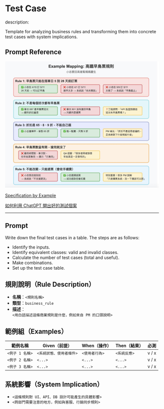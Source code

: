 # Test Case

description:  

Template for analyzing business rules and transforming them into concrete test cases with system implications.

## Prompt Reference

![testcase.png](../asset/testcase.png)

[Specification by Example](https://www.facebook.com/story.php?story_fbid=1229487279185068&id=100063714233564&post_id=100063714233564_1229487279185068&rdid=t5gNYSpjBGxe3qWt#)

[如何利用 ChatGPT 開出好的測試個案](https://www.facebook.com/story.php?story_fbid=1037746901692441&id=100063714233564&mibextid=oFDknk&rdid=ufPBaHk4DY4xnRO6#)

---

## Prompt

Write down the final test cases in a table. The steps are as follows:
- Identify the inputs.
- Identify equivalent classes: valid and invalid classes.
- Calculate the number of test cases (total and useful).
- Make combinations.
- Set up the test case table.

## 規則說明（Rule Description）
- **名稱**：`<規則名稱>`
- **類型**：`business_rule`
- **描述**：  
  `<用白話描述這條商業規則是什麼，例如來自 PM 的口頭說明>`

## 範例組（Examples）

| 範例名稱        | Given（前提）            | When（操作）   | Then（結果） | 必測  |
| --------------- | ------------------------ | -------------- | ------------ | ----- |
| `<例子 1 名稱>` | `<系統狀態、使用者條件>` | `<使用者行為>` | `<系統反應>` | v / x |
| `<例子 2 名稱>` | `<...>`                  | `<...>`        | `<...>`      | v / x |
| `<例子 3 名稱>` | `<...>`                  | `<...>`        | `<...>`      | v / x |

## 系統影響（System Implication）
- `<這條規則對 UI、API、DB 設計可能產生的具體影響>`
- `<跨部門需要注意的地方，例如與客服、行銷同步規則>`
